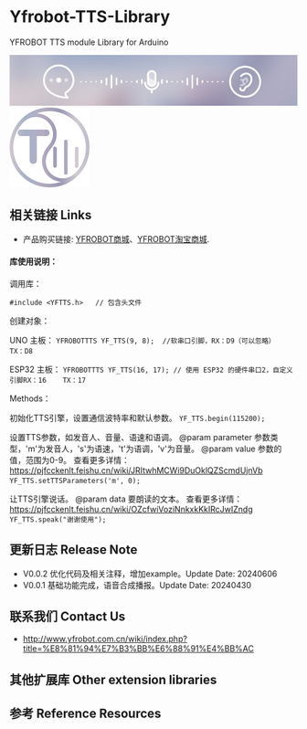 # Yfrobot-TTS-Library
YFROBOT TTS module Library for Arduino

![](./assets/YFTTS.jpg)![](./assets/yfrobot_tts.png)


## 相关链接 Links

* 产品购买链接: [YFROBOT商城](https://www.yfrobot.com/)、[YFROBOT淘宝商城](https://yfrobot.taobao.com/).

#### 库使用说明：
调用库：

`#include <YFTTS.h>   // 包含头文件`

创建对象：

UNO 主板：
`YFROBOTTTS YF_TTS(9, 8);  //软串口引脚，RX：D9（可以忽略）   TX：D8`

ESP32 主板：
`YFROBOTTTS YF_TTS(16, 17); // 使用 ESP32 的硬件串口2，自定义引脚RX：16    TX：17`

Methods：

初始化TTS引擎，设置通信波特率和默认参数。
`YF_TTS.begin(115200);`

设置TTS参数，如发音人、音量、语速和语调。
@param parameter 参数类型，'m'为发音人，'s'为语速，'t'为语调，'v'为音量。
@param value 参数的值，范围为0-9。
查看更多详情：https://pjfcckenlt.feishu.cn/wiki/JRItwhMCWi9DuOklQZScmdUjnVb
`YF_TTS.setTTSParameters('m', 0);`

让TTS引擎说话。
@param data 要朗读的文本。
查看更多详情：https://pjfcckenlt.feishu.cn/wiki/OZcfwiVoziNnkxkKkIRcJwIZndg
`YF_TTS.speak("谢谢使用");` 

## 更新日志 Release Note

* V0.0.2    优化代码及相关注释，增加example。Update Date: 20240606
* V0.0.1    基础功能完成，语音合成播报。Update Date: 20240430

## 联系我们 Contact Us
* http://www.yfrobot.com.cn/wiki/index.php?title=%E8%81%94%E7%B3%BB%E6%88%91%E4%BB%AC

## 其他扩展库 Other extension libraries

## 参考 Reference Resources